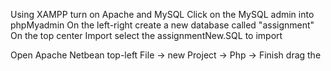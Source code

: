 
Using XAMPP turn on Apache and MySQL
Click on the MySQL admin into phpMyadmin
On the left-right create a new database called "assignment"
On the top center Import select the assignmentNew.SQL to import

Open Apache Netbean top-left
File -> new Project -> Php -> Finish
drag the

